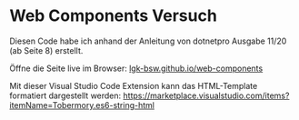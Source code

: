 # Web Components Versuch

Diesen Code habe ich anhand der Anleitung von dotnetpro Ausgabe 11/20 (ab Seite 8) erstellt.

Öffne die Seite live im Browser: [lgk-bsw.github.io/web-components](https://lgk-bsw.github.io/web-components)

Mit dieser Visual Studio Code Extension kann das HTML-Template formatiert dargestellt werden: https://marketplace.visualstudio.com/items?itemName=Tobermory.es6-string-html